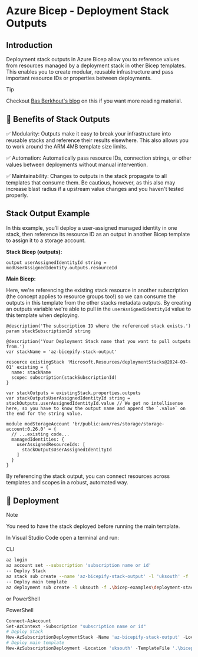 # Azure Bicep - Deployment Stack Outputs

## Introduction

Deployment stack outputs in Azure Bicep allow you to reference values from resources managed by a deployment stack in other Bicep templates. This enables you to create modular, reusable infrastructure and pass important resource IDs or properties between deployments.

> [!TIP]  
> Checkout [Bas Berkhout's blog](https://under-ctrl.com/posts/azure-deployment-stacks-arm-limits-p-1/) on this if you want more reading material.

## 📃 Benefits of Stack Outputs

✅ Modularity: Outputs make it easy to break your infrastructure into reusable stacks and reference their results elsewhere. This also allows you to work around the ARM 4MB template size limits.

✅ Automation: Automatically pass resource IDs, connection strings, or other values between deployments without manual intervention.

✅ Maintainability: Changes to outputs in the stack propagate to all templates that consume them. Be cautious, however, as this also may increase blast radius if a upstream value changes and you haven't tested properly.

## Stack Output Example

In this example, you’ll deploy a user-assigned managed identity in one stack, then reference its resource ID as an output in another Bicep template to assign it to a storage account.

**Stack Bicep (outputs):**

```bicep
output userAssignedIdentityId string = modUserAssignedIdentity.outputs.resourceId
```

**Main Bicep:**

Here, we're referencing the existing stack resource in another subscription (the concept applies to resource groups too!) so we can consume the outputs in this template from the other stacks metadata outputs. By creating an outputs variable we're able to pull in the `userAssignedIdentityId` value to this template when deploying.

```bicep
@description('The subscription ID where the referenced stack exists.')
param stackSubscriptionId string

@description('Your Deployment Stack name that you want to pull outputs from.')
var stackName = 'az-bicepify-stack-output'

resource existingStack 'Microsoft.Resources/deploymentStacks@2024-03-01' existing = {
  name: stackName
  scope: subscription(stackSubscriptionId)
}

var stackOutputs = existingStack.properties.outputs
var stackOutputsUserAssignedIdentityId string = stackOutputs.userAssignedIdentityId.value // We get no intellisense here, so you have to know the output name and append the `.value` on the end for the string value.

module modStorageAccount 'br/public:avm/res/storage/storage-account:0.26.0' = {
  // ...existing code...
  managedIdentities: {
    userAssignedResourceIds: [
      stackOutputsUserAssignedIdentityId
    ]
  }
}
```

By referencing the stack output, you can connect resources across templates and scopes in a robust, automated way.

## 🚀 Deployment

> [!NOTE]  
> You need to have the stack deployed before running the main template.

In Visual Studio Code open a terminal and run:

CLI

```bash
az login
az account set --subscription 'subscription name or id'
-- Deploy Stack
az stack sub create --name 'az-bicepify-stack-output' -l 'uksouth' -f .\bicep-examples\deployment-stacks-outputs\stacks.bicep -p .\bicep-examples\deployment-stacks-outputs\stacks.bicepparam  --action-on-unmanage 'deleteAll' --deny-settings-mode 'none'
-- Deploy main template
az deployment sub create -l uksouth -f .\bicep-examples\deployment-stacks-outputs\main.bicep -p .\bicep-examples\deployment-stacks-outputs\main.bicepparam
```

or PowerShell

PowerShell

```powershell
Connect-AzAccount
Set-AzContext -Subscription "subscription name or id"
# Deploy Stack
New-AzSubscriptionDeploymentStack -Name 'az-bicepify-stack-output' -Location 'uksouth' -TemplateFile '.\bicep-examples\deployment-stacks-outputs\stacks.bicep' -TemplateParameterFile '.\bicep-examples\deployment-stacks-outputs\stacks.bicepparam' -ActionOnUnmanage 'deleteAll' -DenySettingsMode 'none' 
# Deploy main template
New-AzSubscriptionDeployment -Location 'uksouth' -TemplateFile '.\bicep-examples\deployment-stacks-outputs\main.bicep' -TemplateParameterFile '.\bicep-examples\deployment-stacks-outputs\main.bicepparam'
```
